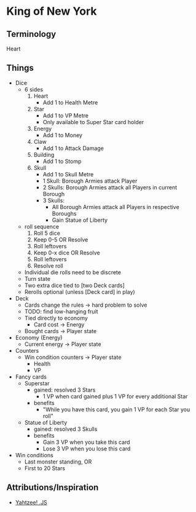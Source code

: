# King of New York
## Terminology
Heart

## Things
- Dice
  - 6 sides
    1. Heart
        - Add 1 to Health Metre
    2. Star
        - Add 1 to VP Metre
        - Only available to Super Star card holder
    3. Energy
        - Add 1 to Money
    4. Claw
        - Add 1 to Attack Damage
    5. Building
        - Add 1 to Stomp
    6. Skull
        - Add 1 to Skull Metre
        - 1 Skull: Borough Armies attack Player
        - 2 Skulls: Borough Armies attack all Players in current Borough
        - 3 Skulls:
            - All Borough Armies attack all Players in respective Boroughs
            - Gain Statue of Liberty
  - roll sequence
    1. Roll 5 dice
    2. Keep 0-5 OR Resolve
    3. Roll leftovers
    4. Keep 0-x dice OR Resolve
    5. Roll leftovers
    6. Resolve roll
  - Individual die rolls need to be discrete
  - Turn state
  - Two extra dice tied to [two Deck cards]
  - Rerolls optional (unless [Deck card] in play)
- Deck
  - Cards change the rules -> hard problem to solve
  - TODO: find low-hanging fruit
  - Tied directly to economy
    - Card cost -> Energy
  - Bought cards -> Player state
- Economy (Energy)
  - Current energy -> Player state
- Counters
  - Win condition counters -> Player state
    - Health
    - VP
- Fancy cards
  - Superstar
    - gained: resolved 3 Stars
      - 1 VP when card gained plus 1 VP for every additional Star
    - benefits
      - "While you have this card, you gain 1 VP for each Star you roll"
  - Statue of Liberty
    - gained: resolved 3 Skulls
    - benefits
      - Gain 3 VP when you take this card
      - Lose 3 VP when you lose this card
- Win conditions
  - Last monster standing, OR
  - First to 20 Stars

## Attributions/Inspiration
- [Yahtzee! .JS](https://github.com/peippo/yahtzee/tree/master/js)
